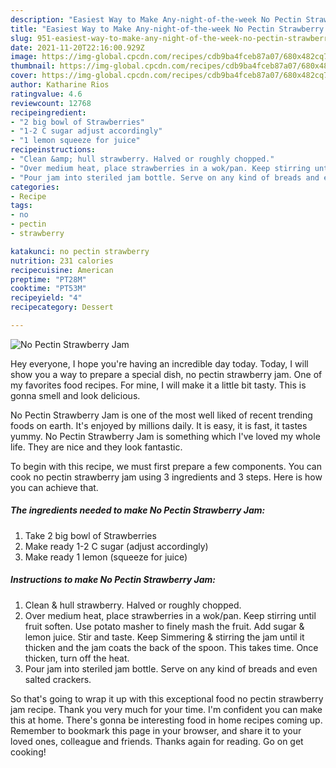 ```yaml
---
description: "Easiest Way to Make Any-night-of-the-week No Pectin Strawberry Jam"
title: "Easiest Way to Make Any-night-of-the-week No Pectin Strawberry Jam"
slug: 951-easiest-way-to-make-any-night-of-the-week-no-pectin-strawberry-jam
date: 2021-11-20T22:16:00.929Z
image: https://img-global.cpcdn.com/recipes/cdb9ba4fceb87a07/680x482cq70/no-pectin-strawberry-jam-recipe-main-photo.jpg
thumbnail: https://img-global.cpcdn.com/recipes/cdb9ba4fceb87a07/680x482cq70/no-pectin-strawberry-jam-recipe-main-photo.jpg
cover: https://img-global.cpcdn.com/recipes/cdb9ba4fceb87a07/680x482cq70/no-pectin-strawberry-jam-recipe-main-photo.jpg
author: Katharine Rios
ratingvalue: 4.6
reviewcount: 12768
recipeingredient:
- "2 big bowl of Strawberries"
- "1-2 C sugar adjust accordingly"
- "1 lemon squeeze for juice"
recipeinstructions:
- "Clean &amp; hull strawberry. Halved or roughly chopped."
- "Over medium heat, place strawberries in a wok/pan. Keep stirring until fruit soften. Use potato masher to finely mash the fruit. Add sugar &amp; lemon juice. Stir and taste. Keep Simmering &amp; stirring the jam until it thicken and the jam coats the back of the spoon. This takes time. Once thicken, turn off the heat."
- "Pour jam into steriled jam bottle. Serve on any kind of breads and even salted crackers."
categories:
- Recipe
tags:
- no
- pectin
- strawberry

katakunci: no pectin strawberry 
nutrition: 231 calories
recipecuisine: American
preptime: "PT28M"
cooktime: "PT53M"
recipeyield: "4"
recipecategory: Dessert

---
```



![No Pectin Strawberry Jam](https://img-global.cpcdn.com/recipes/cdb9ba4fceb87a07/680x482cq70/no-pectin-strawberry-jam-recipe-main-photo.jpg)

Hey everyone, I hope you're having an incredible day today. Today, I will show you a way to prepare a special dish, no pectin strawberry jam. One of my favorites food recipes. For mine, I will make it a little bit tasty. This is gonna smell and look delicious.

No Pectin Strawberry Jam is one of the most well liked of recent trending foods on earth. It's enjoyed by millions daily. It is easy, it is fast, it tastes yummy. No Pectin Strawberry Jam is something which I've loved my whole life. They are nice and they look fantastic.




To begin with this recipe, we must first prepare a few components. You can cook no pectin strawberry jam using 3 ingredients and 3 steps. Here is how you can achieve that.

<!--inarticleads1-->

##### The ingredients needed to make No Pectin Strawberry Jam:

1. Take 2 big bowl of Strawberries
1. Make ready 1-2 C sugar (adjust accordingly)
1. Make ready 1 lemon (squeeze for juice)




<!--inarticleads2-->

##### Instructions to make No Pectin Strawberry Jam:

1. Clean &amp; hull strawberry. Halved or roughly chopped.
1. Over medium heat, place strawberries in a wok/pan. Keep stirring until fruit soften. Use potato masher to finely mash the fruit. Add sugar &amp; lemon juice. Stir and taste. Keep Simmering &amp; stirring the jam until it thicken and the jam coats the back of the spoon. This takes time. Once thicken, turn off the heat.
1. Pour jam into steriled jam bottle. Serve on any kind of breads and even salted crackers.




So that's going to wrap it up with this exceptional food no pectin strawberry jam recipe. Thank you very much for your time. I'm confident you can make this at home. There's gonna be interesting food in home recipes coming up. Remember to bookmark this page in your browser, and share it to your loved ones, colleague and friends. Thanks again for reading. Go on get cooking!
